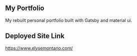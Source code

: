 

## My Portfolio
 My rebuilt personal portfolio built with Gatsby and material ui. 

## Deployed Site Link
https://www.elysemontano.com/

